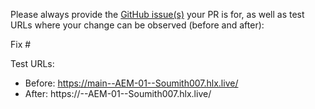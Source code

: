 Please always provide the [GitHub issue(s)](../issues) your PR is for, as well as test URLs where your change can be observed (before and after):

Fix #<gh-issue-id>

Test URLs:
- Before: https://main--AEM-01--Soumith007.hlx.live/
- After: https://<branch>--AEM-01--Soumith007.hlx.live/

